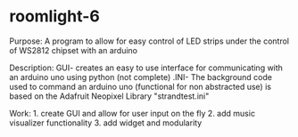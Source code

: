# roomlight-6
Purpose: A program to allow for easy control of LED strips under the control of WS2812 chipset with an arduino

Description:
    GUI- creates an easy to use interface for communicating with an arduino uno using python (not complete)
    .INI- The background code used to command an arduino uno (functional for non abstracted use)
        is based on the Adafruit Neopixel Library "strandtest.ini"

Work:
    1. create GUI and allow for user input on the fly
    2. add music visualizer functionality
    3. add widget and modularity

